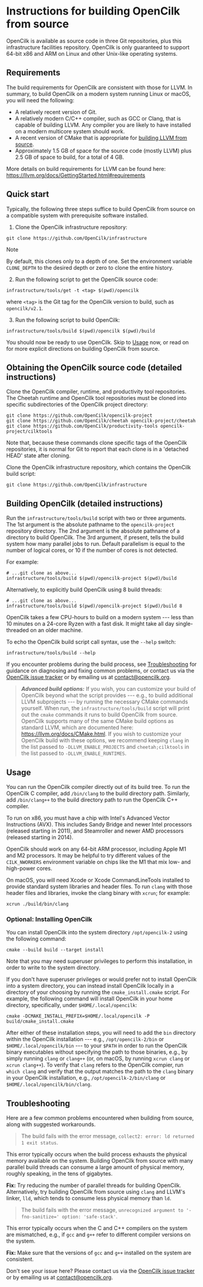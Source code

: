# Instructions for building OpenCilk from source

OpenCilk is available as source code in three Git repositories, plus
this infrastructure facilities repository.  OpenCilk is only
guaranteed to support 64-bit x86 and ARM on Linux and other Unix-like
operating systems.

## Requirements

The build requirements for OpenCilk are consistent with those for
LLVM.  In summary, to build OpenCilk on a modern system running Linux
or macOS, you will need the following:

- A relatively recent version of Git.
- A relatively modern C/C++ compiler, such as GCC or Clang, that is
  capable of building LLVM.  Any compiler you are likely to have
  installed on a modern multicore system should work.
- A recent version of CMake that is appropriate for [building LLVM
  from source](https://llvm.org/docs/CMake.html).
- Approximately 1.5 GB of space for the source code (mostly LLVM) plus
  2.5 GB of space to build, for a total of 4 GB.

More details on build requirements for LLVM can be found here:
<https://llvm.org/docs/GettingStarted.html#requirements>

## Quick start

Typically, the following three steps suffice to build OpenCilk from
source on a compatible system with prerequisite software installed.

1. Clone the OpenCilk infrastructure repository:

```console
git clone https://github.com/OpenCilk/infrastructure
```

> [!NOTE]
> By default, this clones only to a depth of one.  Set the
> environment variable `CLONE_DEPTH` to the desired depth or
> zero to clone the entire history.

2. Run the following script to get the OpenCilk source code:

```console
infrastructure/tools/get -t <tag> $(pwd)/opencilk
```

where `<tag>` is the Git tag for the OpenCilk version to build, such
as `opencilk/v2.1`.

3. Run the following script to build OpenCilk:

```console
infrastructure/tools/build $(pwd)/opencilk $(pwd)/build
```

You should now be ready to use OpenCilk.  Skip to
[Usage](INSTALLING.md#Usage) now, or read on for more explicit
directions on building OpenCilk from source.

## Obtaining the OpenCilk source code (detailed instructions)

Clone the OpenCilk compiler, runtime, and productivity tool
repositories.  The Cheetah runtime and OpenCilk tool repositories must
be cloned into specific subdirectories of the OpenCilk project
directory:

```console
git clone https://github.com/OpenCilk/opencilk-project
git clone https://github.com/OpenCilk/cheetah opencilk-project/cheetah
git clone https://github.com/OpenCilk/productivity-tools opencilk-project/cilktools
```

Note that, because these commands clone specific tags of the OpenCilk
repositories, it is normal for Git to report that each clone is in a
'detached HEAD' state after cloning.

Clone the OpenCilk infrastructure repository, which contains the
OpenCilk build script:

```console
git clone https://github.com/OpenCilk/infrastructure
```

## Building OpenCilk (detailed instructions)

Run the `infrastructure/tools/build` script with two or three
arguments.  The 1st argument is the absolute pathname to the
`opencilk-project` repository directory.  The 2nd argument is the
absolute pathname of a directory to build OpenCilk.  The 3rd argument,
if present, tells the build system how many parallel jobs to run.
Default parallelism is equal to the number of logical cores, or 10 if
the number of cores is not detected.

For example:

```console
# ...git clone as above...
infrastructure/tools/build $(pwd)/opencilk-project $(pwd)/build
```

Alternatively, to explicitly build OpenCilk using 8 build threads:

```console
# ...git clone as above...
infrastructure/tools/build $(pwd)/opencilk-project $(pwd)/build 8
```

OpenCilk takes a few CPU-hours to build on a modern system --- less
than 10 minutes on a 24-core Ryzen with a fast disk.  It might take
all day single-threaded on an older machine.

To echo the OpenCilk build script call syntax, use the `--help`
switch:

```console
infrastructure/tools/build --help
```

If you encounter problems during the build process, see
[Troubleshooting](INSTALLING.md#Troubleshooting) for guidance on
diagnosing and fixing common problems, or contact us via the [OpenCilk
issue tracker](https://github.com/OpenCilk/opencilk-project/issues) or
by emailing us at [contact@opencilk.org](mailto:contact@opencilk.org).

> ***Advanced build options:*** If you wish, you can customize your
> build of OpenCilk beyond what the script provides --- e.g., to build
> additional LLVM subprojects --- by running the necessary CMake
> commands yourself.  When run, the `infrastructure/tools/build`
> script will print out the `cmake` commands it runs to build OpenCilk
> from source.  OpenCilk supports many of the same CMake build options
> as standard LLVM, which are documented here:
> <https://llvm.org/docs/CMake.html>.  If you wish to customize your
> OpenCilk build with these options, we recommend keeping `clang` in
> the list passed to `-DLLVM_ENABLE_PROJECTS` and `cheetah;cilktools`
> in the list passed to `-DLLVM_ENABLE_RUNTIMES`.

## Usage

You can run the OpenCilk compiler directly out of its build tree.  To
run the OpenCilk C compiler, add `/bin/clang` to the build directory
path.  Similarly, add `/bin/clang++` to the build directory path to
run the OpenCilk C++ compiler.

To run on x86, you must have a chip with Intel's Advanced Vector
Instructions (AVX).  This includes Sandy Bridge and newer Intel
processors (released starting in 2011), and Steamroller and newer AMD
processors (released starting in 2014).

OpenCilk should work on any 64-bit ARM processor, including Apple M1
and M2 processors.  It may be helpful to try different values of the
`CILK_NWORKERS` environment variable on chips like the M1 that mix
low- and high-power cores.

On macOS, you will need Xcode or Xcode CommandLineTools installed to
provide standard system libraries and header files.  To run `clang`
with those header files and libraries, invoke the clang binary with
`xcrun`; for example:

```console
xcrun ./build/bin/clang
```

### Optional: Installing OpenCilk

You can install OpenCilk into the system directory `/opt/opencilk-2`
using the following command:

```console
cmake --build build --target install
```

Note that you may need superuser privileges to perform this
installation, in order to write to the system directory.

If you don't have superuser privileges or would prefer not to install
OpenCilk into a system directory, you can instead install OpenCilk
locally in a directory of your choosing by running the
`cmake_install.cmake` script.  For example, the following command will
install OpenCilk in your home directory, specifically, under
`$HOME/.local/opencilk`:

```console
cmake -DCMAKE_INSTALL_PREFIX=$HOME/.local/opencilk -P build/cmake_install.cmake
```

After either of these installation steps, you will need to add the
`bin` directory within the OpenCilk installation --- e.g.,
`/opt/opencilk-2/bin` or `$HOME/.local/opencilk/bin` --- to your
`$PATH` in order to run the OpenCilk binary executables without
specifying the path to those binaries, e.g., by simply running `clang`
or `clang++` (or, on macOS, by running `xcrun clang` or `xcrun
clang++`).  To verify that `clang` refers to the OpenCilk compier, run
`which clang` and verify that the output matches the path to the
`clang` binary in your OpenCilk installation, e.g.,
`/opt/opencilk-2/bin/clang` or `$HOME/.local/opencilk/bin/clang`.

## Troubleshooting

Here are a few common problems encountered when building from source,
along with suggested workarounds.

> The build fails with the error message, `collect2: error: ld
  returned 1 exit status`.

This error typically occurs when the build process exhausts the
physical memory available on the system.  Building OpenCilk from
source with many parallel build threads can consume a large amount of
physical memory, roughly speaking, in the tens of gigabytes.

**Fix:** Try reducing the number of parallel threads for building
OpenCilk.  Alternatively, try building OpenCilk from source using
`clang` and LLVM's linker, `lld`, which tends to consume less physical
memory than `ld`.

> The build fails with the error message, `unrecognized argument to
  '-fno-sanitize=' option: 'safe-stack'`.

This error typically occurs when the C and C++ compilers on the
system are mismatched, e.g., if `gcc` and `g++` refer to different
compiler versions on the system.

**Fix:** Make sure that the versions of `gcc` and `g++` installed on the
system are consistent.

Don't see your issue here?  Please contact us via the [OpenCilk issue
tracker](https://github.com/OpenCilk/opencilk-project/issues) or by
emailing us at [contact@opencilk.org](mailto:contact@opencilk.org).
